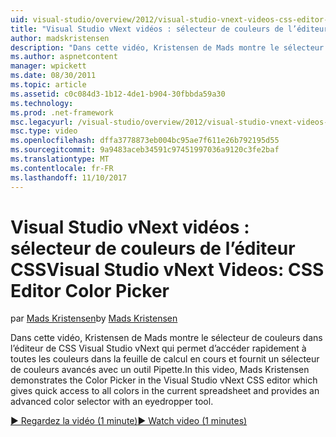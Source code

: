 ```yaml
---
uid: visual-studio/overview/2012/visual-studio-vnext-videos-css-editor-color-picker
title: "Visual Studio vNext vidéos : sélecteur de couleurs de l’éditeur CSS | Documents Microsoft"
author: madskristensen
description: "Dans cette vidéo, Kristensen de Mads montre le sélecteur de couleurs dans l’éditeur de CSS Visual Studio vNext qui affiche les couleurs dans la feuille de calcul en cours et fournit..."
ms.author: aspnetcontent
manager: wpickett
ms.date: 08/30/2011
ms.topic: article
ms.assetid: c0c084d3-1b12-4de1-b904-30fbbda59a30
ms.technology: 
ms.prod: .net-framework
msc.legacyurl: /visual-studio/overview/2012/visual-studio-vnext-videos-css-editor-color-picker
msc.type: video
ms.openlocfilehash: dffa3778873eb004bc95ae7f611e26b792195d55
ms.sourcegitcommit: 9a9483aceb34591c97451997036a9120c3fe2baf
ms.translationtype: MT
ms.contentlocale: fr-FR
ms.lasthandoff: 11/10/2017
---
```

<a name="visual-studio-vnext-videos-css-editor-color-picker"></a><span data-ttu-id="b966c-103">Visual Studio vNext vidéos : sélecteur de couleurs de l’éditeur CSS</span><span class="sxs-lookup"><span data-stu-id="b966c-103">Visual Studio vNext Videos: CSS Editor Color Picker</span></span>
====================
<span data-ttu-id="b966c-104">par [Mads Kristensen](https://github.com/madskristensen)</span><span class="sxs-lookup"><span data-stu-id="b966c-104">by [Mads Kristensen](https://github.com/madskristensen)</span></span>

<span data-ttu-id="b966c-105">Dans cette vidéo, Kristensen de Mads montre le sélecteur de couleurs dans l’éditeur de CSS Visual Studio vNext qui permet d’accéder rapidement à toutes les couleurs dans la feuille de calcul en cours et fournit un sélecteur de couleurs avancés avec un outil Pipette.</span><span class="sxs-lookup"><span data-stu-id="b966c-105">In this video, Mads Kristensen demonstrates the Color Picker in the Visual Studio vNext CSS editor which gives quick access to all colors in the current spreadsheet and provides an advanced color selector with an eyedropper tool.</span></span>

[<span data-ttu-id="b966c-106">&#9654; Regardez la vidéo (1 minute)</span><span class="sxs-lookup"><span data-stu-id="b966c-106">&#9654; Watch video (1 minutes)</span></span>](https://channel9.msdn.com/Blogs/ASP-NET-Site-Videos/visual-studio-vnext-videos-css-editor-color-picker)

